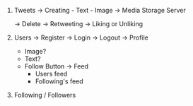 1. Tweets
   -> Creating - Text - Image -> Media Storage Server

   -> Delete
   -> Retweeting
   -> Liking or Unliking

2) Users
   -> Register
   -> Login
   -> Logout
   -> Profile

   - Image?
   - Text?
   - Follow Button
     -> Feed
     - Users feed
     - Following's feed

3) Following / Followers
